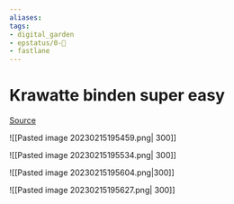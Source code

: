 ```yaml
---
aliases: 
tags: 
- digital_garden
- epstatus/0-🌰
- fastlane
---
```

# Krawatte binden super easy

[Source](https://www.linkedin.com/posts/joergstorm_for-the-gentleman-on-the-go-activity-7031686798581854208-Bea8?utm_source=share&utm_medium=member_desktop)


![[Pasted image 20230215195459.png| 300]]


![[Pasted image 20230215195534.png| 300]]


![[Pasted image 20230215195604.png|300]]


![[Pasted image 20230215195627.png| 300]]
